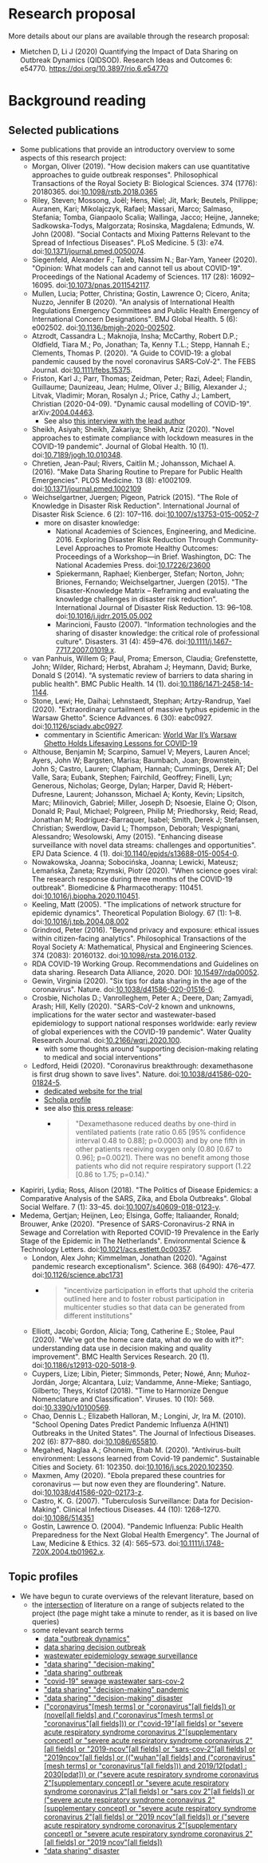 # Research proposal

More details about our plans are available through the research proposal:
* Mietchen D, Li J (2020) Quantifying the Impact of Data Sharing on Outbreak Dynamics (QIDSOD). Research Ideas and Outcomes 6: e54770. https://doi.org/10.3897/rio.6.e54770

# Background reading

## Selected publications

* Some publications that provide an introductory overview to some aspects of this research project:
  * Morgan, Oliver (2019). "How decision makers can use quantitative approaches to guide outbreak responses". Philosophical Transactions of the Royal Society B: Biological Sciences. 374 (1776): 20180365. doi:[10.1098/rstb.2018.0365](https://doi.org/10.1098/rstb.2018.0365)
  * Riley, Steven; Mossong, Joël; Hens, Niel; Jit, Mark; Beutels, Philippe; Auranen, Kari; Mikolajczyk, Rafael; Massari, Marco; Salmaso, Stefania; Tomba, Gianpaolo Scalia; Wallinga, Jacco; Heijne, Janneke; Sadkowska-Todys, Malgorzata; Rosinska, Magdalena; Edmunds, W. John (2008). "Social Contacts and Mixing Patterns Relevant to the Spread of Infectious Diseases". PLoS Medicine. 5 (3): e74. doi:[10.1371/journal.pmed.0050074](https://doi.org/10.1371/journal.pmed.0050074).
  * Siegenfeld, Alexander F.; Taleb, Nassim N.; Bar-Yam, Yaneer (2020). "Opinion: What models can and cannot tell us about COVID-19". Proceedings of the National Academy of Sciences. 117 (28): 16092–16095. doi:[10.1073/pnas.2011542117](https://doi.org/10.1073%2Fpnas.2011542117).
  * Mullen, Lucia; Potter, Christina; Gostin, Lawrence O; Cicero, Anita; Nuzzo, Jennifer B (2020). "An analysis of International Health Regulations Emergency Committees and Public Health Emergency of International Concern Designations". BMJ Global Health. 5 (6): e002502. doi:[10.1136/bmjgh-2020-002502](https://doi.org/10.1136/bmjgh-2020-002502).
  * Atzrodt, Cassandra L.; Maknojia, Insha; McCarthy, Robert D.P.; Oldfield, Tiara M.; Po, Jonathan; Ta, Kenny T.L.; Stepp, Hannah E.; Clements, Thomas P. (2020). "A Guide to COVID‐19: a global pandemic caused by the novel coronavirus SARS‐CoV‐2". The FEBS Journal. doi:[10.1111/febs.15375](https://doi.org/10.1111/febs.15375).
  * Friston, Karl J.; Parr, Thomas; Zeidman, Peter; Razi, Adeel; Flandin, Guillaume; Daunizeau, Jean; Hulme, Oliver J.; Billig, Alexander J.; Litvak, Vladimir; Moran, Rosalyn J.; Price, Cathy J.; Lambert, Christian (2020-04-09). "Dynamic causal modelling of COVID-19". arXiv:[2004.04463](https://arxiv.org/abs/2004.04463).
    * See also [this interview with the lead author](https://www.theguardian.com/world/2020/may/31/covid-19-expert-karl-friston-germany-may-have-more-immunological-dark-matter)
  * Sheikh, Asiyah; Sheikh, Zakariya; Sheikh, Aziz (2020). "Novel approaches to estimate compliance with lockdown measures in the COVID-19 pandemic". Journal of Global Health. 10 (1). doi:[10.7189/jogh.10.010348](https://doi.org/10.7189/jogh.10.010348).
  * Chretien, Jean-Paul; Rivers, Caitlin M.; Johansson, Michael A. (2016). "Make Data Sharing Routine to Prepare for Public Health Emergencies". PLOS Medicine. 13 (8): e1002109. doi:[10.1371/journal.pmed.1002109](https://doi.org/10.1371/journal.pmed.1002109)
  * Weichselgartner, Juergen; Pigeon, Patrick (2015). "The Role of Knowledge in Disaster Risk Reduction". International Journal of Disaster Risk Science. 6 (2): 107–116. doi:[10.1007/s13753-015-0052-7](https://doi.org/10.1007/s13753-015-0052-7)
    - more on disaster knowledge:
      * National Academies of Sciences, Engineering, and Medicine. 2016. Exploring Disaster Risk Reduction Through Community-Level Approaches to Promote Healthy Outcomes: Proceedings of a Workshop—in Brief. Washington, DC: The National Academies Press. doi:[10.17226/23600](https://doi.org/10.17226/23600)
      * Spiekermann, Raphael; Kienberger, Stefan; Norton, John; Briones, Fernando; Weichselgartner, Juergen (2015). "The Disaster-Knowledge Matrix – Reframing and evaluating the knowledge challenges in disaster risk reduction". International Journal of Disaster Risk Reduction. 13: 96–108. doi:[10.1016/j.ijdrr.2015.05.002](https://doi.org/10.1016/j.ijdrr.2015.05.002)
      * Marincioni, Fausto (2007). "Information technologies and the sharing of disaster knowledge: the critical role of professional culture". Disasters. 31 (4): 459–476. doi:[10.1111/j.1467-7717.2007.01019.x](https:?/doi.org/10.1111/j.1467-7717.2007.01019.x). 
  * van Panhuis, Willem G; Paul, Proma; Emerson, Claudia; Grefenstette, John; Wilder, Richard; Herbst, Abraham J; Heymann, David; Burke, Donald S (2014). "A systematic review of barriers to data sharing in public health". BMC Public Health. 14 (1). doi:[10.1186/1471-2458-14-1144](https://doi.org/10.1186/1471-2458-14-1144).
  * Stone, Lewi; He, Daihai; Lehnstaedt, Stephan; Artzy-Randrup, Yael (2020). "Extraordinary curtailment of massive typhus epidemic in the Warsaw Ghetto". Science Advances. 6 (30): eabc0927. doi:[10.1126/sciadv.abc0927](https://doi.org/10.1126/sciadv.abc0927). 
    - commentary in Scientific American: [World War II’s Warsaw Ghetto Holds Lifesaving Lessons for COVID-19](https://www.scientificamerican.com/article/world-war-iis-warsaw-ghetto-holds-lifesaving-lessons-for-covid-19/)
  * Althouse, Benjamin M; Scarpino, Samuel V; Meyers, Lauren Ancel; Ayers, John W; Bargsten, Marisa; Baumbach, Joan; Brownstein, John S; Castro, Lauren; Clapham, Hannah; Cummings, Derek AT; Del Valle, Sara; Eubank, Stephen; Fairchild, Geoffrey; Finelli, Lyn; Generous, Nicholas; George, Dylan; Harper, David R; Hébert-Dufresne, Laurent; Johansson, Michael A; Konty, Kevin; Lipsitch, Marc; Milinovich, Gabriel; Miller, Joseph D; Nsoesie, Elaine O; Olson, Donald R; Paul, Michael; Polgreen, Philip M; Priedhorsky, Reid; Read, Jonathan M; Rodríguez-Barraquer, Isabel; Smith, Derek J; Stefansen, Christian; Swerdlow, David L; Thompson, Deborah; Vespignani, Alessandro; Wesolowski, Amy (2015). "Enhancing disease surveillance with novel data streams: challenges and opportunities". EPJ Data Science. 4 (1). doi:[10.1140/epjds/s13688-015-0054-0](https://doi.org/10.1140/epjds/s13688-015-0054-0). 
  * Nowakowska, Joanna; Sobocińska, Joanna; Lewicki, Mateusz; Lemańska, Żaneta; Rzymski, Piotr (2020). "When science goes viral: The research response during three months of the COVID-19 outbreak". Biomedicine & Pharmacotherapy: 110451. doi:[10.1016/j.biopha.2020.110451](https://doi.org/10.1016/j.biopha.2020.110451).
  * Keeling, Matt (2005). "The implications of network structure for epidemic dynamics". Theoretical Population Biology. 67 (1): 1–8. doi:[10.1016/j.tpb.2004.08.002](https://doi.org/10.1098/10.1016/j.tpb.2004.08.002)
  * Grindrod, Peter (2016). "Beyond privacy and exposure: ethical issues within citizen-facing analytics". Philosophical Transactions of the Royal Society A: Mathematical, Physical and Engineering Sciences. 374 (2083): 20160132. doi:[10.1098/rsta.2016.0132](https://doi.org/10.1098/rsta.2016.0132).
  * RDA COVID-19 Working Group. Recommendations and Guidelines on data sharing. Research Data Alliance, 2020. DOI: [10.15497/rda00052](https://doi.org/10.15497/rda00052).
  * Gewin, Virginia (2020). "Six tips for data sharing in the age of the coronavirus". Nature. doi:[10.1038/d41586-020-01516-0](10.1038/d41586-020-01516-0).
  * Crosbie, Nicholas D.; Vanrolleghem, Peter A.; Deere, Dan; Zamyadi, Arash; Hill, Kelly (2020). "SARS-CoV-2 known and unknowns, implications for the water sector and wastewater-based epidemiology to support national responses worldwide: early review of global experiences with the COVID-19 pandemic". Water Quality Research Journal. doi:[10.2166/wqrj.2020.100](https://doi.org/10.2166/wqrj.2020.100).
    - with some thoughts around "supporting decision-making relating to medical and social interventions"
  * Ledford, Heidi (2020). "Coronavirus breakthrough: dexamethasone is first drug shown to save lives". Nature. doi:[10.1038/d41586-020-01824-5](https://doi.org/10.1038/d41586-020-01824-5). 
    - [dedicated website for the trial](https://www.recoverytrial.net/)
    - [Scholia profile](https://scholia.toolforge.org/clinical-trial/Q94361709)
    - see also [this press release](http://www.ox.ac.uk/news/2020-06-16-low-cost-dexamethasone-reduces-death-one-third-hospitalised-patients-severe):
      - > "Dexamethasone reduced deaths by one-third in ventilated patients (rate ratio 0.65 [95% confidence interval 0.48 to 0.88]; p=0.0003) and by one fifth in other patients receiving oxygen only (0.80 [0.67 to 0.96]; p=0.0021). There was no benefit among those patients who did not require respiratory support (1.22 [0.86 to 1.75; p=0.14)."
* Kapiriri, Lydia; Ross, Alison (2018). "The Politics of Disease Epidemics: a Comparative Analysis of the SARS, Zika, and Ebola Outbreaks". Global Social Welfare. 7 (1): 33–45. doi:[10.1007/s40609-018-0123-y](https://doi.org/10.1007%2Fs40609-018-0123-y).
* Medema, Gertjan; Heijnen, Leo; Elsinga, Goffe; Italiaander, Ronald; Brouwer, Anke (2020). "Presence of SARS-Coronavirus-2 RNA in Sewage and Correlation with Reported COVID-19 Prevalence in the Early Stage of the Epidemic in The Netherlands". Environmental Science & Technology Letters. doi:[10.1021/acs.estlett.0c00357](https://doi.org/10.1021/acs.estlett.0c00357).
  * London, Alex John; Kimmelman, Jonathan (2020). "Against pandemic research exceptionalism". Science. 368 (6490): 476–477. doi:[10.1126/science.abc1731](https://doi.org/10.1126/science.abc1731)
    - > "incentivize participation in efforts that uphold the criteria outlined here and to foster robust participation in multicenter studies so that data can be generated from different institutions"
  * Elliott, Jacobi; Gordon, Alicia; Tong, Catherine E.; Stolee, Paul (2020). "We've got the home care data, what do we do with it?": understanding data use in decision making and quality improvement". BMC Health Services Research. 20 (1). doi:[10.1186/s12913-020-5018-9](https://doi.org/10.1186/s12913-020-5018-9).
  * Cuypers, Lize; Libin, Pieter; Simmonds, Peter; Nowé, Ann; Muñoz-Jordán, Jorge; Alcantara, Luiz; Vandamme, Anne-Mieke; Santiago, Gilberto; Theys, Kristof (2018). "Time to Harmonize Dengue Nomenclature and Classification". Viruses. 10 (10): 569. doi:[10.3390/v10100569](https://doi.org/10.3390/v10100569). 
  * Chao, Dennis L.; Elizabeth Halloran, M.; Longini, Jr, Ira M. (2010). "School Opening Dates Predict Pandemic Influenza A(H1N1) Outbreaks in the United States". The Journal of Infectious Diseases. 202 (6): 877–880. doi:[10.1086/655810](https://doi.org/10.1086/655810).
  * Megahed, Naglaa A.; Ghoneim, Ehab M. (2020). "Antivirus-built environment: Lessons learned from Covid-19 pandemic". Sustainable Cities and Society. 61: 102350. doi:[10.1016/j.scs.2020.102350](https://doi.org/10.1016/j.scs.2020.102350). 
  * Maxmen, Amy (2020). "Ebola prepared these countries for coronavirus — but now even they are floundering". Nature. doi:[10.1038/d41586-020-02173-z](https://doi.org/10.1038/d41586-020-02173-z).
  * Castro, K. G. (2007). "Tuberculosis Surveillance: Data for Decision-Making". Clinical Infectious Diseases. 44 (10): 1268–1270. doi:[10.1086/514351](https://doi.org/10.1098/10.1086/514351)
  * Gostin, Lawrence O. (2004). "Pandemic Influenza: Public Health Preparedness for the Next Global Health Emergency". The Journal of Law, Medicine & Ethics. 32 (4): 565–573. doi:[10.1111/j.1748-720X.2004.tb01962.x](https://doi.org/10.1111/j.1748-720X.2004.tb01962.x).

## Topic profiles

* We have begun to curate overviews of the relevant literature, based on 
  - the [intersection](https://tools.wmflabs.org/scholia/topics/Q5227350,Q95612615,Q1331926,Q4417999,Q84263196,Q202864,Q88434121,Q87745177,Q10538943,Q88835036,Q1149776,Q309901,Q29032648,Q45933174,Q1460420,Q1252988,Q50410669,Q1128437,Q29056927,Q12184,Q182672,Q901464,Q45881698,Q525512,Q192995,Q764527,Q609748,Q2725393,Q59485450,Q17076801) of literature on a range of subjects related to the project (the page might take a minute to render, as it is based on live queries)
  - some relevant search terms
    - [data "outbreak dynamics"](https://openknowledgemaps.org/map/03d669bf2b46a0e5200505dc7931faad)
    - [data sharing decision outbreak](https://openknowledgemaps.org/map/58c1b24d99c533bbfcfec8f0f0a0deca)
    - [wastewater epidemiology sewage surveillance](https://openknowledgemaps.org/map/ba6643f9febf6b1823f29784fb4a3a76)
    - ["data sharing" "decision-making"](https://openknowledgemaps.org/map/d73e70c42f24476acd74d4ad26a49f8f)
    - ["data sharing" outbreak](https://openknowledgemaps.org/map/57a493dff904939d254ee4fcecf65f5f)
    - ["covid-19" sewage wastewater sars-cov-2](https://openknowledgemaps.org/map/c8fa9ac4e89c0748d37b8e86cdef55ed)
    - ["data sharing" "decision-making" pandemic](https://openknowledgemaps.org/map/26944f9083c7e44d861f4438caac4f99)
    - ["data sharing" "decision-making" disaster](https://openknowledgemaps.org/map/7f36793c9e5f87040e0d51b89e6cf57d)
    - [("coronavirus"[mesh terms] or "coronavirus"[all fields]) or (novel[all fields] and ("coronavirus"[mesh terms] or "coronavirus"[all fields])) or ("covid-19"[all fields] or "severe acute respiratory syndrome coronavirus 2"[supplementary concept] or "severe acute respiratory syndrome coronavirus 2"[all fields] or "2019-ncov"[all fields] or "sars-cov-2"[all fields] or "2019ncov"[all fields] or (("wuhan"[all fields] and ("coronavirus"[mesh terms] or "coronavirus"[all fields])) and 2019/12[pdat] : 2030[pdat])) or ("severe acute respiratory syndrome coronavirus 2"[supplementary concept] or "severe acute respiratory syndrome coronavirus 2"[all fields] or "sars cov 2"[all fields]) or ("severe acute respiratory syndrome coronavirus 2"[supplementary concept] or "severe acute respiratory syndrome coronavirus 2"[all fields] or "2019 ncov"[all fields]) or ("severe acute respiratory syndrome coronavirus 2"[supplementary concept] or "severe acute respiratory syndrome coronavirus 2"[all fields] or "2019 ncov"[all fields])](https://openknowledgemaps.org/map/54fc08a6e8f059ae89df4d38b0093720)
    - ["data sharing" disaster](https://openknowledgemaps.org/map/7585a152a40ae3d11e6214f1922cbc48)
